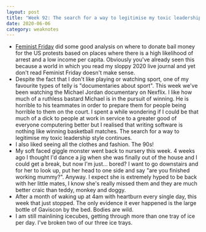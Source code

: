 ```yaml
---
layout: post
title: "Week 92: The search for a way to legitimise my toxic leadership style continues"
date: 2020-06-06
category: weaknotes
---
```

* [Feminist Friday](https://tinyletter.com/feministfriday/letters/feministfriday-episode-299-protest) did some good analysis on where to donate bail money for the US protests based on places where there is a high likelihood of arrest and a low income per capita. Obviously you've already seen this because a world in which you read my sloppy 2020 live journal and yet don't read Feminist Friday doesn't make sense.
* Despite the fact that I don't like playing or watching sport, one of my favourite types of telly is "documentaries about sport". This week we've been watching the Michael Jordan documentary on Nexflix. I like how much of a ruthless bastard Michael is in the pursuit of winning. He is horrible to his teammates in order to prepare them for people being horrible to them on the court. I spent a while wondering if I could be that much of a dick to people at work in service to a greater good of everyone computering better but I realised that writing software is nothing like winning basketball matches. The search for a way to legitimise my toxic leadership style continues.
* I also liked seeing all the clothes and fashion. The 90s!
* My soft faced giggle monster went back to nursery this week. 4 weeks ago I thought I'd dance a jig when she was finally out of the house and I could get a break, but now I'm just... bored? I want to go downstairs and for her to look up, put her head to one side and say "are you finished working mummy?". Anyway. I expect she is extremely hyped to be back with her little mates, I know she's really missed them and they are much better craic than teddy, monkey and doggy.
* After a month of waking up at 4am with heartburn every single day, this week that just stopped. The only evidence it ever happened is the large bottle of Gaviscon by the bed. Bodies are wild.
* I am still mainlining icecubes, getting through more than one tray of ice per day. I've broken two of our three ice trays.

